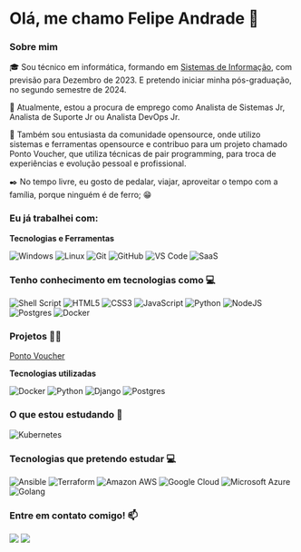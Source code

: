 # Olá, me chamo Felipe Andrade 👋

### Sobre mim

🎓 Sou técnico em informática, formando em [Sistemas de Informação](https://estacio.br/), com previsão para Dezembro de 2023. E pretendo iniciar minha pós-graduação, no segundo semestre de 2024.

👀 Atualmente, estou a procura de emprego como Analista de Sistemas Jr, Analista de Suporte Jr ou Analista DevOps Jr.

🔎 Também sou entusiasta da comunidade opensource, onde utilizo sistemas e ferramentas opensource e contribuo para um projeto chamado Ponto Voucher, que utiliza técnicas de pair programming, para troca de experiências e evolução pessoal e profissional. 

✒️ No tempo livre, eu gosto de pedalar, viajar, aproveitar o tempo com a família, porque ninguém é de ferro; 😁

### Eu já trabalhei com:

**Tecnologias e Ferramentas**

<!-- (Aqui você pode adicionar tecnologias que aprendeu no curso, já listamos algumas delas, e outras que já domina)) -->

![Windows](https://img.shields.io/badge/Windows-017AD7?style=for-the-badge&logo=windows&logoColor=white)
![Linux](https://img.shields.io/badge/Linux-E34F26?style=for-the-badge&logo=linux&logoColor=black)
![Git](https://img.shields.io/badge/git-%23F05033.svg?style=for-the-badge&logo=git&logoColor=white)
![GitHub](https://img.shields.io/badge/github-%23121011.svg?style=for-the-badge&logo=github&logoColor=white)
![VS Code](https://img.shields.io/badge/VS%20Code-0078d7.svg?style=for-the-badge&logo=visual-studio-code&logoColor=white)
![SaaS](https://img.shields.io/badge/Sass-CC6699?style=for-the-badge&logo=sass&logoColor=white)

### Tenho conhecimento em tecnologias como 💻

<!-- (Colocar tecnologias que mexeu)) -->

![Shell Script](https://img.shields.io/badge/Shell_Script-121011?style=for-the-badge&logo=gnu-bash&logoColor=white)
![HTML5](https://img.shields.io/badge/HTML5-E34F26?style=for-the-badge&logo=html5&logoColor=white)
![CSS3](https://img.shields.io/badge/CSS-239120?&style=for-the-badge&logo=css3&logoColor=white)
![JavaScript](https://img.shields.io/badge/JavaScript-F7DF1E?style=for-the-badge&logo=javascript&logoColor=black)
![Python](https://img.shields.io/badge/Python-3776AB?style=for-the-badge&logo=python&logoColor=white)
![NodeJS](https://img.shields.io/badge/node.js-6DA55F?style=for-the-badge&logo=node.js&logoColor=white)
![Postgres](https://img.shields.io/badge/postgres-%23316192.svg?style=for-the-badge&logo=postgresql&logoColor=white)
![Docker](https://img.shields.io/badge/Docker-2496ED?style=for-the-badge&logo=docker&logoColor=white)

### Projetos 👩‍💻

[Ponto Voucher](https://github.com/Ponto-Voucher)

**Tecnologias utilizadas**

![Docker](https://img.shields.io/badge/Docker-2496ED?style=for-the-badge&logo=docker&logoColor=white)
![Python](https://img.shields.io/badge/Python-3776AB?style=for-the-badge&logo=python&logoColor=white)
![Django](https://img.shields.io/badge/Django-092E20?style=for-the-badge&logo=django&logoColor=white)
![Postgres](https://img.shields.io/badge/postgres-%23316192.svg?style=for-the-badge&logo=postgresql&logoColor=white)

### O que estou estudando 🌱

<!-- (Adicionar tecnologias que estou estudando-->

![Kubernetes](https://img.shields.io/badge/Kubernetes-326DE6?style=for-the-badge&logo=kubernetes&logoColor=white)

### Tecnologias que pretendo estudar 💻

<!-- (Adicionar os cursos que pretendo fazer) -->

![Ansible](https://img.shields.io/badge/Ansible-000000?style=for-the-badge&logo=Ansible&logoColor=white)
![Terraform](https://img.shields.io/badge/Terraform-7B42BC?style=for-the-badge&logo=terraform&logoColor=white)
![Amazon AWS](https://img.shields.io/badge/Amazon_AWS-232F3E?style=for-the-badge&logo=amazon-aws&logoColor=white)
![Google Cloud](https://img.shields.io/badge/Google_Cloud-4285F4?style=for-the-badge&logo=google-cloud&logoColor=white)
![Microsoft Azure](https://img.shields.io/badge/Microsoft_Azure-0089D6?style=for-the-badge&logo=microsoft-azure&logoColor=white)
![Golang](https://img.shields.io/badge/Go-00ADD8?style=for-the-badge&logo=go&logoColor=white)

<!--
Substitua o usuário lbguilherme pelo seu usuário no GitHub.
-->
<!-- 
### GitHub Stats ⚡
<div>
<a href="https://github.com/felip-andrade">
<img height="180em" src="https://github-readme-stats.vercel.app/api/top-langs/?username=felip-andrade&layout=compact&langs_count=7&theme=dracula"/>
<img height="180em" src="https://github-readme-stats.vercel.app/api?username=felip-andrade&show_icons=true&theme=dracula&include_all_commits=true&count_private=true"/>
</div> 
-->

### Entre em contato comigo! 📫
<div>
<a href="https://www.linkedin.com/in/felipandrade" target="_blank"><img src="https://img.shields.io/badge/-LinkedIn-%230077B5?style=for-the-badge&logo=linkedin&logoColor=white" target="_blank"></a>
<a href= "mailto: works.andrade@gmail.com" target="_blank"><img src="https://img.shields.io/badge/Gmail-D14836?style=for-the-badge&logo=gmail&logoColor=white" target="_blank"></a>
</div>

